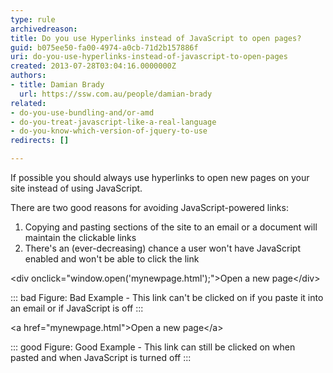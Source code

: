 ```yaml
---
type: rule
archivedreason: 
title: Do you use Hyperlinks instead of JavaScript to open pages?
guid: b075ee50-fa00-4974-a0cb-71d2b157886f
uri: do-you-use-hyperlinks-instead-of-javascript-to-open-pages
created: 2013-07-28T03:04:16.0000000Z
authors:
- title: Damian Brady
  url: https://ssw.com.au/people/damian-brady
related:
- do-you-use-bundling-and/or-amd
- do-you-treat-javascript-like-a-real-language
- do-you-know-which-version-of-jquery-to-use
redirects: []

---
```


If possible you should always use hyperlinks to open new pages on your site instead of using JavaScript.

<!--endintro-->

There are two good reasons for avoiding JavaScript-powered links:

1. Copying and pasting sections of the site to an email or a document will maintain the clickable links
2. There's an (ever-decreasing) chance a user won't have JavaScript enabled and won't be able to click the link



&lt;div onclick="window.open('mynewpage.html');"&gt;Open a new page&lt;/div&gt;


::: bad
Figure: Bad Example - This link can't be clicked on if you paste it into an email or if JavaScript is off
:::



&lt;a href="mynewpage.html"&gt;Open a new page&lt;/a&gt;


::: good
Figure: Good Example - This link can still be clicked on when pasted and when JavaScript is turned off
:::
